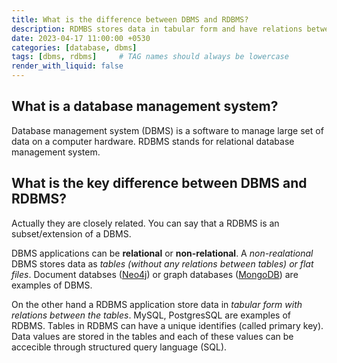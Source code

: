 ```yaml
---
title: What is the difference between DBMS and RDBMS?
description: RDMBS stores data in tabular form and have relations between those tables while non-relational DBMS stores data in flat files or tables (without any relations between them)
date: 2023-04-17 11:00:00 +0530
categories: [database, dbms]
tags: [dbms, rdbms]     # TAG names should always be lowercase
render_with_liquid: false
---
```

## What is a database management system? 

Database management system (DBMS) is a software to manage large set of data on a computer hardware. RDBMS stands for relational database management system.

## What is the key difference between DBMS and RDBMS? 

Actually they are closely related. You can say that a RDBMS is an subset/extension of a DBMS.  

DBMS applications can be **relational** or **non-relational**.
A *non-realational* DBMS stores data as *tables (without any relations between tables) or flat files*. Document databses ([Neo4j](https://neo4j.com/)) or graph databases ([MongoDB](https://www.mongodb.com/)) are examples of DBMS.   

On the other hand a RDBMS application store data in *tabular form with relations between the tables*. MySQL, PostgresSQL are examples of RDBMS. Tables in RDBMS can have a unique identifies (called primary key). Data values are stored in the tables and each of these values can be accecible through structured query language (SQL). 